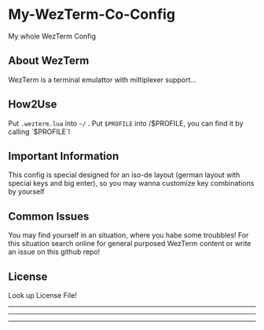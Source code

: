 # My-WezTerm-Co-Config
My whole WezTerm Config

## About WezTerm
WezTerm is a terminal emulattor with miltiplexer support... 

## How2Use
Put `.wezterm.lua` into `~/` .
Put `$PROFILE` into /$PROFILE, you can find it by calling `$PROFILE`!

## Important Information
This config is special designed for an iso-de layout (german layout with special keys and big enter), so you may wanna customize key combinations by yourself

## Common Issues
You may find yourself in an situation, where you habe some troubbles! For this situation search online for general purposed WezTerm content or write an issue on this github repo!

## License
Look up License File! 

---
---
---
